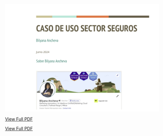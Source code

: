 ![Preview of the PDF](https://github.com/ba23-python/SQL-Assignment/blob/main/screenshot-caso.PNG)

[View Full PDF](https://github.com/ba23-python/SQL-Assignment/blob/main/Caso%20de%20uso-SFMC-sector-SEGUROS-Bilyana-Ancheva.pdf)

[View Full PDF]([https://github.com/ba23-python/SQL-Assignment/blob/main/Caso%20de%20uso-SFMC-sector-SEGUROS-Bilyana-Ancheva.pdf](https://drive.google.com/file/d/13srx7_f4TQj0Ih921T7eQZwZv4YL3Ghq/view?usp=sharing))
